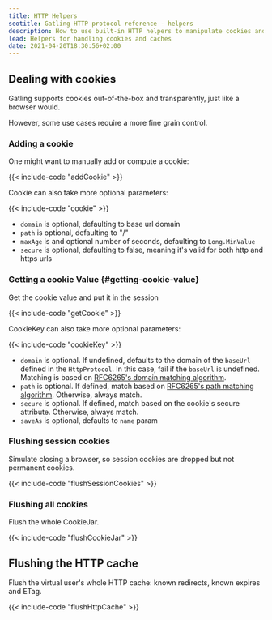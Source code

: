 ```yaml
---
title: HTTP Helpers
seotitle: Gatling HTTP protocol reference - helpers
description: How to use built-in HTTP helpers to manipulate cookies and cache.
lead: Helpers for handling cookies and caches
date: 2021-04-20T18:30:56+02:00
---
```


## Dealing with cookies

Gatling supports cookies out-of-the-box and transparently, just like a browser would.

However, some use cases require a more fine grain control.

### Adding a cookie

One might want to manually add or compute a cookie:

{{< include-code "addCookie" >}}

Cookie can also take more optional parameters:

{{< include-code "cookie" >}}

* `domain` is optional, defaulting to base url domain
* `path` is optional, defaulting to "/"
* `maxAge` is and optional number of seconds, defaulting to `Long.MinValue`
* `secure` is optional, defaulting to false, meaning it's valid for both http and https urls

### Getting a cookie Value {#getting-cookie-value}

Get the cookie value and put it in the session

{{< include-code "getCookie" >}}

CookieKey can also take more optional parameters:

{{< include-code "cookieKey" >}}

* `domain` is optional. If undefined, defaults to the domain of the `baseUrl` defined in the `HttpProtocol`. In this case, fail if the `baseUrl` is undefined. Matching is based on [RFC6265's domain matching algorithm](https://datatracker.ietf.org/doc/html/rfc6265#section-5.1.3).
* `path` is optional. If defined, match based on [RFC6265's path matching algorithm](https://datatracker.ietf.org/doc/html/rfc6265#section-5.1.4). Otherwise, always match.
* `secure` is optional. If defined, match based on the cookie's secure attribute. Otherwise, always match.
* `saveAs` is optional, defaults to `name` param

### Flushing session cookies

Simulate closing a browser, so session cookies are dropped but not permanent cookies.

{{< include-code "flushSessionCookies" >}}

### Flushing all cookies

Flush the whole CookieJar.

{{< include-code "flushCookieJar" >}}

## Flushing the HTTP cache

Flush the virtual user's whole HTTP cache: known redirects, known expires and ETag.

{{< include-code "flushHttpCache" >}}
